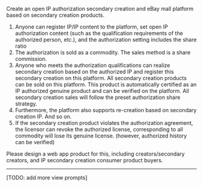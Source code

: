 Create an open IP authorization secondary creation and eBay mall platform based on secondary creation products.

1. Anyone can register IP/IP content to the platform, set open IP authorization content (such as the qualification requirements of the authorized person, etc.), and the authorization setting includes the share ratio
2. The authorization is sold as a commodity. The sales method is a share commission.
3. Anyone who meets the authorization qualifications can realize secondary creation based on the authorized IP and register this secondary creation on this platform. All secondary creation products can be sold on this platform. This product is automatically certified as an IP authorized genuine product and can be verified on the platform. All secondary creation sales will follow the preset authorization share strategy.
4. Furthermore, the platform also supports re-creation based on secondary creation IP. And so on.
5. If the secondary creation product violates the authorization agreement, the licensor can revoke the authorized license, corresponding to all commodity will lose its genuine license. (however, authorized history can be verified)

Please design a web app product for this, including creators/secondary creators, and IP secondary creation consumer product buyers.

---

[TODO: add more view prompts]
